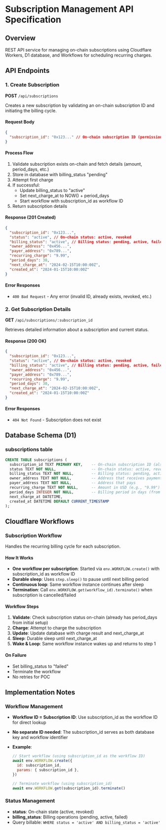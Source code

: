# Subscription Management API Specification

## Overview

REST API service for managing on-chain subscriptions using Cloudflare Workers, D1 database, and Workflows for scheduling recurring charges.

## API Endpoints

### 1. Create Subscription

**POST** `/api/subscriptions`

Creates a new subscription by validating an on-chain subscription ID and initiating the billing cycle.

#### Request Body

```json
{
  "subscription_id": "0x123..." // On-chain subscription ID (permission hash) - Required
}
```

#### Process Flow

1. Validate subscription exists on-chain and fetch details (amount, period_days, etc.)
2. Store in database with billing_status "pending"
3. Attempt first charge
4. If successful:
   - Update billing_status to "active"
   - Set next_charge_at to NOW() + period_days
   - Start workflow with subscription_id as workflow ID
5. Return subscription details

#### Response (201 Created)

```json
{
  "subscription_id": "0x123...",
  "status": "active", // On-chain status: active, revoked
  "billing_status": "active", // Billing status: pending, active, failed
  "owner_address": "0x456...",
  "payer_address": "0x789...",
  "recurring_charge": "9.99",
  "period_days": 30,
  "next_charge_at": "2024-02-15T10:00:00Z",
  "created_at": "2024-01-15T10:00:00Z"
}
```

#### Error Responses

- `400 Bad Request` - Any error (invalid ID, already exists, revoked, etc.)

### 2. Get Subscription Details

**GET** `/api/subscriptions/:subscription_id`

Retrieves detailed information about a subscription and current status.

#### Response (200 OK)

```json
{
  "subscription_id": "0x123...",
  "status": "active", // On-chain status: active, revoked
  "billing_status": "active", // Billing status: pending, active, failed
  "owner_address": "0x456...",
  "payer_address": "0x789...",
  "recurring_charge": "9.99",
  "period_days": 30,
  "next_charge_at": "2024-02-15T10:00:00Z",
  "created_at": "2024-01-15T10:00:00Z"
}
```

#### Error Responses

- `404 Not Found` - Subscription does not exist

## Database Schema (D1)

### subscriptions table

```sql
CREATE TABLE subscriptions (
  subscription_id TEXT PRIMARY KEY,    -- On-chain subscription ID (also workflow ID)
  status TEXT NOT NULL,                -- On-chain status: active, revoked
  billing_status TEXT NOT NULL,        -- Billing status: pending, active, failed
  owner_address TEXT NOT NULL,         -- Address that receives payments
  payer_address TEXT NOT NULL,         -- Address that pays
  recurring_charge TEXT NOT NULL,      -- Amount in USD (e.g., "9.99")
  period_days INTEGER NOT NULL,        -- Billing period in days (from on-chain)
  next_charge_at DATETIME,
  created_at DATETIME DEFAULT CURRENT_TIMESTAMP
);
```

## Cloudflare Workflows

### Subscription Workflow

Handles the recurring billing cycle for each subscription.

#### How It Works

- **One workflow per subscription**: Started via `env.WORKFLOW.create()` with subscription_id as workflow ID
- **Durable sleep**: Uses `step.sleep()` to pause until next billing period
- **Continuous loop**: Same workflow instance continues after sleep
- **Termination**: Call `env.WORKFLOW.get(workflow_id).terminate()` when subscription is cancelled/failed

#### Workflow Steps

1. **Validate**: Check subscription status on-chain (already has period_days from initial setup)
2. **Charge**: Attempt to charge the subscription
3. **Update**: Update database with charge result and next_charge_at
4. **Sleep**: Durable sleep until next_charge_at
5. **Wake & Loop**: Same workflow instance wakes up and returns to step 1

#### On Failure

- Set billing_status to "failed"
- Terminate the workflow
- No retries for POC

## Implementation Notes

### Workflow Management

- **Workflow ID = Subscription ID**: Use subscription_id as the workflow ID for direct lookup
- **No separate ID needed**: The subscription_id serves as both database key and workflow identifier
- **Example**:

  ```javascript
  // Start workflow (using subscription_id as the workflow ID)
  await env.WORKFLOW.create({
    id: subscription_id,
    params: { subscription_id },
  })

  // Terminate workflow (using subscription_id)
  await env.WORKFLOW.get(subscription_id).terminate()
  ```

### Status Management

- **status**: On-chain state (active, revoked)
- **billing_status**: Billing operations (pending, active, failed)
- Query billable: `WHERE status = 'active' AND billing_status = 'active'`
